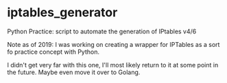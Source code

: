# iptables_generator
Python Practice: script to automate the generation of IPtables v4/6 

Note as of 2019:
I was working on creating a wrapper for IPTables as a sort fo practice concept with Python. 

I didn't get very far with this one, I'll most likely return to it at some point in the future. Maybe even move it over to
Golang. 
